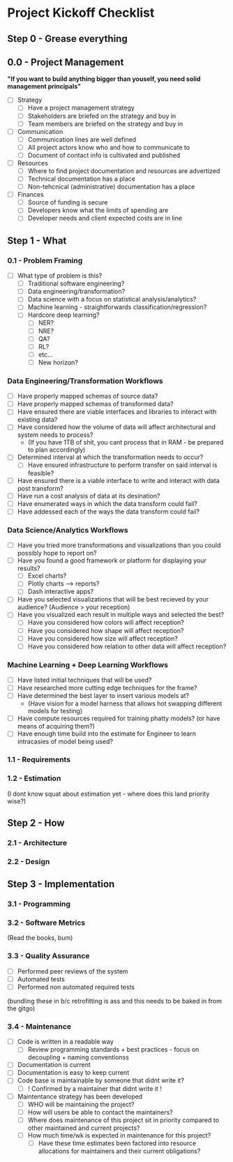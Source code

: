 # Project Kickoff Checklist

## Step 0 - Grease everything

## 0.0 - Project Management

**"If you want to build anything bigger than youself, you need solid management principals"**

* [ ] Strategy
  * [ ] Have a project management strategy
  * [ ] Stakeholders are briefed on the strategy and buy in
  * [ ] Team members are briefed on the strategy and buy in
* [ ] Communication
  * [ ] Communication lines are well defined
  * [ ] All project actors know who and how to communicate to
  * [ ] Document of contact info is cultivated and published
* [ ] Resources
  * [ ] Where to find project documentation and resources are advertized
  * [ ] Technical documentation has a place
  * [ ] Non-tehcnical (administrative) documentation has a place
* [ ] Finances
  * [ ] Source of funding is secure
  * [ ] Developers know what the limits of spending are
  * [ ] Developer needs and client expected costs are in line

## Step 1 - What 

### 0.1 - Problem Framing

* [ ] What type of problem is this?
  * [ ] Traditional software engineering?
  * [ ] Data engineering/transformation?  
  * [ ] Data science with a focus on statistical analysis/analytics?
  * [ ] Machine learning - straightforwards classification/regression?
  * [ ] Hardcore deep learning?
    * [ ] NER?
    * [ ] NRE?
    * [ ] QA?
    * [ ] RL?
    * [ ] etc...
    * [ ] New horizon?

### Data Engineering/Transformation Workflows

* [ ] Have properly mapped schemas of source data?
* [ ] Have properly mapped schemas of transformed data?
* [ ] Have ensured there are viable interfaces and libraries to interact with existing data?
* [ ] Have considered how the volume of data will affect architectural and system needs to process?
  * (If you have 1TB of shit, you cant process that in RAM - be prepared to plan accordingly)
* [ ] Determined interval at which the transformation needs to occur?
  * [ ] Have ensured infrastructure to perform transfer on said interval is feasible?
* [ ] Have ensured there is a viable interface to write and interact with data post transform?
* [ ] Have run a cost analysis of data at its desination?
* [ ] Have enumerated ways in which the data transform could fail?
* [ ] Have addessed each of the ways the data transform could fail?

### Data Science/Analytics Workflows

* [ ] Have you tried more transformations and visualizations than you could possibly hope to report on?
* [ ] Have you found a good framework or platform for displaying your results?
  * [ ] Excel charts?
  * [ ] Plotly charts --> reports?
  * [ ] Dash interactive apps?
* [ ] Have you selected visualizations that will be best recieved by your audience? (Audience > your reception)
* [ ] Have you visualized each result in multiple ways and selected the best?
  * [ ] Have you considered how colors will affect reception?
  * [ ] Have you considered how shape will affect reception?
  * [ ] Have you considered how size will affect reception?
  * [ ] Have you considered how relation to other data will affect reception?

### Machine Learning + Deep Learning Workflows

* [ ] Have listed initial techniques that will be used?
* [ ] Have researched more cutting edge techniques for the frame?
* [ ] Have determined the best layer to insert various models at?
  * (Have vision for a model harness that allows hot swapping different models for testing)
* [ ] Have compute resources required for training phatty models? (or have means of acquiring them?)
* [ ] Have enough time build into the estimate for Engineer to learn intracasies of model being used?

### 1.1 - Requirements

### 1.2 - Estimation

(I dont know squat about estimation yet - where does this land priority wise?)

## Step 2 - How

### 2.1 - Architecture

### 2.2 - Design

## Step 3 - Implementation

### 3.1 - Programming

### 3.2 - Software Metrics

(Read the books, bum)

### 3.3 - Quality Assurance

* [ ] Performed peer reviews of the system
* [ ] Automated tests
* [ ] Performed non automated required tests

(bundling these in b/c retrofitting is ass and this needs to be baked in from the gitgo)

### 3.4 - Maintenance

* [ ] Code is written in a readable way
  * [ ] Review programming standards + best practices - focus on decoupling + naming conventionss
* [ ] Documentation is current
* [ ] Documentation is easy to keep current
* [ ] Code base is maintainable by someone that didnt write it?
  * [ ] ! Confirmed by a maintainer that didnt write it !
* [ ] Maintentance strategy has been developed
  * [ ] WHO will be maintaining the project?
  * [ ] How will users be able to contact the maintainers?
  * [ ] Where does maintenance of this project sit in priority compared to other maintained and current projects?
  * [ ] How much time/wk is expected in maintenance for this project?
    * [ ] Have these time estimates been factored into resource allocations for maintainers and their current obligations?
